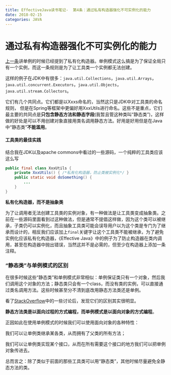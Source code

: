 ```yaml
---
title: EffectiveJava读书笔记-  第4条：通过私有构造器强化不可实例化的能力
date: 2018-02-15
categories: JAVA
---
```


# 通过私有构造器强化不可实例化的能力

[上一条](http://blog.csdn.net/holmofy/article/details/79331098)讲单例的时候已经提到了私有化构造器。单例模式这么搞是为了保证全局只有一个实例，而这一条规则是为了让工具类一个实例都无法创建。

这样的例子在JDK中有很多：`java.util.Collections`，`java.util.Arrays`，`java.util.concurrent.Executors`，`java.util.Objects`，`java.util.stream.Collectors`。

它们有几个共同点。它们都是以Xxxs命名的，当然这只是JDK中对工具类的命名规则，                                                                                                                但是在Spring等框架中更偏好用XxxUtils进行命名。这些不是重点，它们最主要的共同点是**只包含静态方法和静态字段**(我暂且管这种类叫“静态类”)，这样做的好处是可以不用创建对象直接用类名调用静态方法。好用是好用但是在Java中“静态类”**不能滥用**。

#### 工具类的最佳实践

结合我在JDK以及apache commons中看过的一些源码，一个纯粹的工具类应该这么写

```java
public final class XxxUtils {
    private XxxUtils() { /*私有化构造器，防止类被实例化*/ }
    public static void doSomething() {
        ...
    }
}
```

**私有化构造器，而不是抽象类**

为了让调用者无法创建工具类的实例对象，有一种做法是让工具类变成抽象类。之前在一些源码里面看到过这种做法，但是通常不提倡这样做，因为这个类可以被继承，子类仍可以实例化，而且抽象工具类可能会误导用户以为这个类是专门为了继承而设计的，相反我们应该加上`final`关键字让这个工具类不能被继承，为了避免实例化应该私有化构造器，《Effective Java》中的例子为了防止构造器在类内调用，甚至在构造器中抛出错误，当然这并不是必需的，但至少在构造器上添加一条注释。

### “静态类”与单例模式的区别

在很多时候这些“静态类”和单例模式非常相似：单例保证类只有一个对象，然后我们调用这个对象的方法；静态类只会有一个class，而没有类的实例，可以直接通过类名调用方法。这些时候甚至分不清到底改用静态方法类还是单例。

看了[StackOverflow](https://stackoverflow.com/questions/519520/difference-between-static-class-and-singleton-pattern)中的一些讨论后，发现它们的区别其实很明显。

**静态方法类是以面向过程的方式编程，而单例模式是以面向对象的方式编程**。

正因如此在使用单例模式的时候我们可以使用面向对象的各种特性：

  我们可以让单例类继承某各类，从而拥有了父类的所有方法；

  我们可以让单例类实现某个接口，从而在所有需要这个接口的地方我们可以把单例对象传进去。

总而言之：除了类似于前面的那些工具类可以用“静态类”，其他时候尽量避免全静态方法的类。